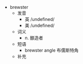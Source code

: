 - brewster
  - 发音
    - 英 /undefined/
    - 美 /undefined/
  - 词义
    - n. 酿造者
  - 短语
    - brewster angle 布儒斯特角
  - 补充